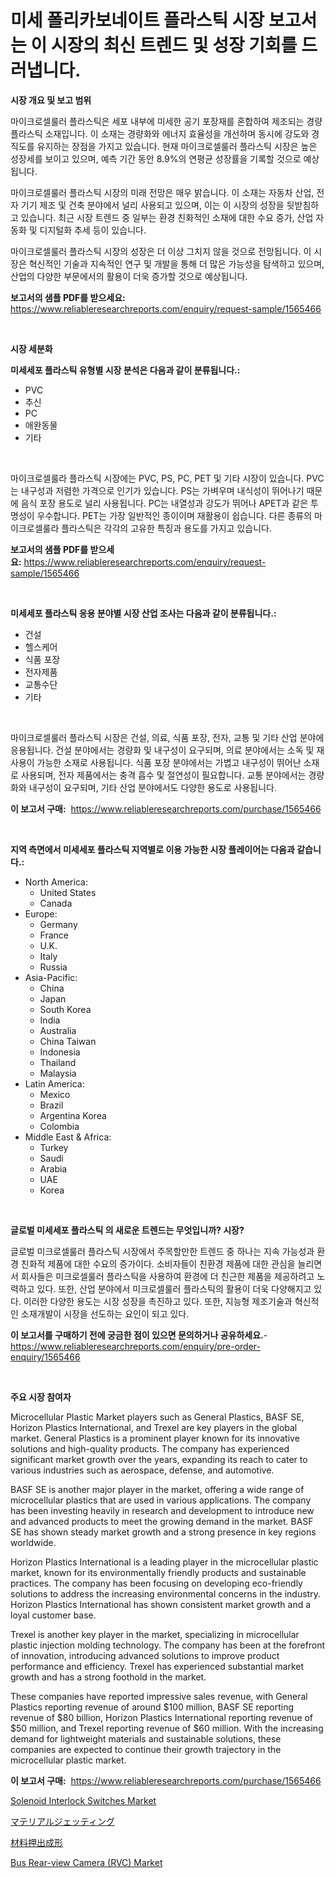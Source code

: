<p><h1>미세 폴리카보네이트 플라스틱 시장 보고서는 이 시장의 최신 트렌드 및 성장 기회를 드러냅니다.</h1></p><p><strong>시장 개요 및 보고 범위</strong></p>
<p><p>마이크로셀룰러 플라스틱은 세포 내부에 미세한 공기 포장재를 혼합하여 제조되는 경량 플라스틱 소재입니다. 이 소재는 경량화와 에너지 효율성을 개선하며 동시에 강도와 경직도를 유지하는 장점을 가지고 있습니다. 현재 마이크로셀룰러 플라스틱 시장은 높은 성장세를 보이고 있으며, 예측 기간 동안 8.9%의 연평균 성장률을 기록할 것으로 예상됩니다. </p><p>마이크로셀룰러 플라스틱 시장의 미래 전망은 매우 밝습니다. 이 소재는 자동차 산업, 전자 기기 제조 및 건축 분야에서 널리 사용되고 있으며, 이는 이 시장의 성장을 뒷받침하고 있습니다. 최근 시장 트렌드 중 일부는 환경 친화적인 소재에 대한 수요 증가, 산업 자동화 및 디지털화 추세 등이 있습니다.</p><p>마이크로셀룰러 플라스틱 시장의 성장은 더 이상 그치지 않을 것으로 전망됩니다. 이 시장은 혁신적인 기술과 지속적인 연구 및 개발을 통해 더 많은 가능성을 탐색하고 있으며, 산업의 다양한 부문에서의 활용이 더욱 증가할 것으로 예상됩니다.</p></p>
<p><strong>보고서의 샘플 PDF를 받으세요:</strong> <a href="https://www.reliableresearchreports.com/enquiry/request-sample/1565466">https://www.reliableresearchreports.com/enquiry/request-sample/1565466</a></p>
<p>&nbsp;</p>
<p><strong>시장 세분화</strong></p>
<p><strong>미세세포 플라스틱 유형별 시장 분석은 다음과 같이 분류됩니다.:</strong></p>
<p><ul><li>PVC</li><li>추신</li><li>PC</li><li>애완동물</li><li>기타</li></ul></p>
<p>&nbsp;</p>
<p><p>마이크로셀룰라 플라스틱 시장에는 PVC, PS, PC, PET 및 기타 시장이 있습니다. PVC는 내구성과 저렴한 가격으로 인기가 있습니다. PS는 가벼우며 내식성이 뛰어나기 때문에 음식 포장 용도로 널리 사용됩니다. PC는 내열성과 강도가 뛰어나 APET과 같은 투명성이 우수합니다. PET는 가장 일반적인 종이이며 재활용이 쉽습니다. 다른 종류의 마이크로셀룰라 플라스틱은 각각의 고유한 특징과 용도를 가지고 있습니다.</p></p>
<p><strong>보고서의 샘플 PDF를 받으세요:</strong>&nbsp;<a href="https://www.reliableresearchreports.com/enquiry/request-sample/1565466">https://www.reliableresearchreports.com/enquiry/request-sample/1565466</a></p>
<p>&nbsp;</p>
<p><strong> 미세세포 플라스틱 응용 분야별 시장 산업 조사는 다음과 같이 분류됩니다.:</strong></p>
<p><ul><li>건설</li><li>헬스케어</li><li>식품 포장</li><li>전자제품</li><li>교통수단</li><li>기타</li></ul></p>
<p>&nbsp;</p>
<p><p>마이크로셀룰러 플라스틱 시장은 건설, 의료, 식품 포장, 전자, 교통 및 기타 산업 분야에 응용됩니다. 건설 분야에서는 경량화 및 내구성이 요구되며, 의료 분야에서는 소독 및 재사용이 가능한 소재로 사용됩니다. 식품 포장 분야에서는 가볍고 내구성이 뛰어난 소재로 사용되며, 전자 제품에서는 충격 흡수 및 절연성이 필요합니다. 교통 분야에서는 경량화와 내구성이 요구되며, 기타 산업 분야에서도 다양한 용도로 사용됩니다.</p></p>
<p><strong>이 보고서 구매:</strong>&nbsp; <a href="https://www.reliableresearchreports.com/purchase/1565466">https://www.reliableresearchreports.com/purchase/1565466</a></p>
<p>&nbsp;</p>
<p><strong>지역 측면에서 미세세포 플라스틱 지역별로 이용 가능한 시장 플레이어는 다음과 같습니다.:</strong></p>
<p><ul>
    <li>
        North America:
        <ul>
            <li>United States</li>
            <li>Canada</li>
        </ul>
    </li>
    <li>
        Europe:
        <ul>
            <li>Germany</li>
            <li>France</li>
            <li>U.K.</li>
            <li>Italy</li>
            <li>Russia</li>
        </ul>
    </li>
    <li>
        Asia-Pacific:
        <ul>
            <li>China</li>
            <li>Japan</li>
            <li>South Korea</li>
            <li>India</li>
            <li>Australia</li>
            <li>China Taiwan</li>
            <li>Indonesia</li>
            <li>Thailand</li>
            <li>Malaysia</li>
        </ul>
    </li>
    <li>
        Latin America:
        <ul>
            <li>Mexico</li>
            <li>Brazil</li>
            <li>Argentina Korea</li>
            <li>Colombia</li>
        </ul>
    </li>
    <li>
        Middle East & Africa:
        <ul>
            <li>Turkey</li>
            <li>Saudi</li>
            <li>Arabia</li>
            <li>UAE</li>
            <li>Korea</li>
        </ul>
    </li>
    </ul></p>
<p>&nbsp;</p>
<p><strong>글로벌 미세세포 플라스틱 의 새로운 트렌드는 무엇입니까? 시장?</strong></p>
<p><p>글로벌 미크로셀룰러 플라스틱 시장에서 주목할만한 트렌드 중 하나는 지속 가능성과 환경 친화적 제품에 대한 수요의 증가이다. 소비자들이 친환경 제품에 대한 관심을 늘리면서 회사들은 미크로셀룰러 플라스틱을 사용하여 환경에 더 친근한 제품을 제공하려고 노력하고 있다. 또한, 산업 분야에서 미크로셀룰러 플라스틱의 활용이 더욱 다양해지고 있다. 이러한 다양한 용도는 시장 성장을 촉진하고 있다. 또한, 지능형 제조기술과 혁신적인 소재개발이 시장을 선도하는 요인이 되고 있다.</p></p>
<p><strong>이 보고서를 구매하기 전에 궁금한 점이 있으면 문의하거나 공유하세요.</strong>- <a href="https://www.reliableresearchreports.com/enquiry/pre-order-enquiry/1565466">https://www.reliableresearchreports.com/enquiry/pre-order-enquiry/1565466</a></p>
<p>&nbsp;</p>
<p><strong>주요 시장 참여자</strong></p>
<p><p>Microcellular Plastic Market players such as General Plastics, BASF SE, Horizon Plastics International, and Trexel are key players in the global market. General Plastics is a prominent player known for its innovative solutions and high-quality products. The company has experienced significant market growth over the years, expanding its reach to cater to various industries such as aerospace, defense, and automotive.</p><p>BASF SE is another major player in the market, offering a wide range of microcellular plastics that are used in various applications. The company has been investing heavily in research and development to introduce new and advanced products to meet the growing demand in the market. BASF SE has shown steady market growth and a strong presence in key regions worldwide.</p><p>Horizon Plastics International is a leading player in the microcellular plastic market, known for its environmentally friendly products and sustainable practices. The company has been focusing on developing eco-friendly solutions to address the increasing environmental concerns in the industry. Horizon Plastics International has shown consistent market growth and a loyal customer base.</p><p>Trexel is another key player in the market, specializing in microcellular plastic injection molding technology. The company has been at the forefront of innovation, introducing advanced solutions to improve product performance and efficiency. Trexel has experienced substantial market growth and has a strong foothold in the market.</p><p>These companies have reported impressive sales revenue, with General Plastics reporting revenue of around $100 million, BASF SE reporting revenue of $80 billion, Horizon Plastics International reporting revenue of $50 million, and Trexel reporting revenue of $60 million. With the increasing demand for lightweight materials and sustainable solutions, these companies are expected to continue their growth trajectory in the microcellular plastic market.</p></p>
<p><strong>이 보고서 구매:</strong>&nbsp;&nbsp;<a href="https://www.reliableresearchreports.com/purchase/1565466">https://www.reliableresearchreports.com/purchase/1565466</a></p>
<p><p><a href="https://view.publitas.com/reportprime-1/solenoid-interlock-switches-market-size-evaluating-its-market-trends-growth-and-projections-2024-2031/">Solenoid Interlock Switches Market</a></p><p><a href="https://github.com/RodHoppe07/Market-Research-Report-List-1/blob/main/51300595889.md">マテリアルジェッティング</a></p><p><a href="https://github.com/laurenreichert/Market-Research-Report-List-1/blob/main/71431135888.md">材料押出成形</a></p><p><a href="https://crocus-run-b5a.notion.site/Bus-Rear-view-Camera-RVC-Market-Size-Market-Share-and-Global-Market-Analysis-Report-2024-2031-795cc695177f465d8b34456c43bdeddf">Bus Rear-view Camera (RVC) Market</a></p></p>
